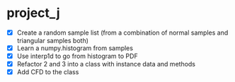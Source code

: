 # project_j
 
* [x] Create a random sample list (from a combination of normal samples and triangular samples both)
* [x] Learn a numpy.histogram from samples
* [x] Use interp1d to go from histogram to PDF
* [x] Refactor 2 and 3 into a class with instance data and methods
* [x] Add CFD to the class

